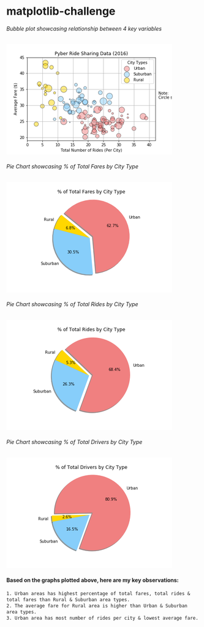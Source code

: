 # matplotlib-challenge

###### Bubble plot showcasing relationship between 4 key variables

![Image of Bubble Ride share](https://github.com/karikashah/matplotlib-challenge/blob/master/data/01_Bubble_ride_share.png)

###### Pie Chart showcasing % of Total Fares by City Type

![Image of Pie City types](https://github.com/karikashah/matplotlib-challenge/blob/master/data/02_Pie_city_type.png)

###### Pie Chart showcasing % of Total Rides by City Type

![Image of Pie City types](https://github.com/karikashah/matplotlib-challenge/blob/master/data/03_Pie_total_rides.png)

###### Pie Chart showcasing % of Total Drivers by City Type

![Image of Pie City types](https://github.com/karikashah/matplotlib-challenge/blob/master/data/04_Pie_total_drivers.png)

#### Based on the graphs plotted above, here are my key observations:
```
1. Urban areas has highest percentage of total fares, total rides & total fares than Rural & Suburban area types. 
2. The average fare for Rural area is higher than Urban & Suburban area types.
3. Urban area has most number of rides per city & lowest average fare.
```

